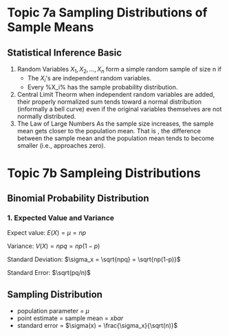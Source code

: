# Topic 7a Sampling Distributions of Sample Means
## Statistical Inference Basic
1. Random Variables $X_1, X_2, ..., X_n$ form a simple random sample of size n if
   - The $X_i$'s are independent random variables.
   - Every %X_i% has the sample probability distribution.
2. Central Limit Theorm
    when independent random variables are added, their properly normalized sum tends toward a normal distribution (informally a bell curve) even if the original variables themselves are not normally distributed. 
3. The Law of Large Numbers
   As the sample size increases, the sample mean gets closer to the population mean.  That is , the difference between the sample mean and the population mean tends to become smaller (i.e., approaches zero).

# Topic 7b Sampleing Distributions
## Binomial Probability Distribution
### 1. Expected Value and Variance
Expect value: $E(X) = \mu = np$

Variance: $V(X)= npq = np(1-p)$

Standard Deviation: $\sigma_x = \sqrt{npq} = \sqrt{np(1-p)}$

Standard Error: $\sqrt(pq/n)$
## Sampling Distribution
- population parameter = $\mu$
- point estimate = sample mean = $xbar$
- standard error = $\sigma(x) = \frac{\sigma_x}{\sqrt(n)}$


